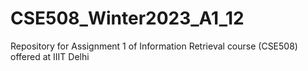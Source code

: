 # CSE508_Winter2023_A1_12
Repository for Assignment 1 of Information Retrieval course (CSE508) offered at IIIT Delhi
